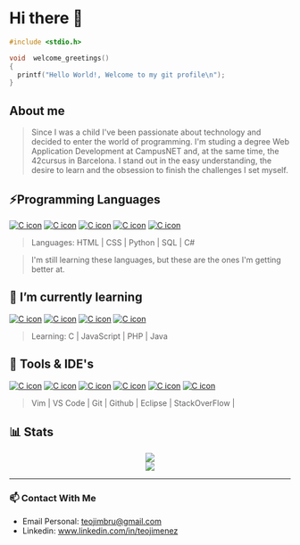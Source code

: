 # Hi there 👋

```c
#include <stdio.h>

void  welcome_greetings()
{
  printf("Hello World!, Welcome to my git profile\n");
}
```

## About me 
> Since I was a child I've been passionate about technology and decided to enter the world of programming.
> I'm studing a degree Web Application Development at CampusNET and, at the same time, the 42cursus in Barcelona.
> I stand out in the easy understanding, the desire to learn and the obsession to finish the challenges I set myself.

## ⚡Programming Languages
 
 [![C icon](https://skillicons.dev/icons?i=html)](https://skillicons.dev)
 [![C icon](https://skillicons.dev/icons?i=css)](https://skillicons.dev)
 [![C icon](https://skillicons.dev/icons?i=python)](https://skillicons.dev)
 [![C icon](https://skillicons.dev/icons?i=mysql)](https://skillicons.dev)
 [![C icon](https://skillicons.dev/icons?i=cs)](https://skillicons.dev)

> Languages: HTML | CSS | Python | SQL | C#

> I'm still learning these languages, but these are the ones I'm getting better at.

## 🌱 I’m currently learning

 [![C icon](https://skillicons.dev/icons?i=c)](https://skillicons.dev)
 [![C icon](https://skillicons.dev/icons?i=js)](https://skillicons.dev)
 [![C icon](https://skillicons.dev/icons?i=php)](https://skillicons.dev)
 [![C icon](https://skillicons.dev/icons?i=java)](https://skillicons.dev)

> Learning: C | JavaScript | PHP | Java

## 🔧 Tools & IDE's

 [![C icon](https://skillicons.dev/icons?i=vim)](https://skillicons.dev)
 [![C icon](https://skillicons.dev/icons?i=vscode)](https://skillicons.dev)
 [![C icon](https://skillicons.dev/icons?i=git)](https://skillicons.dev)
 [![C icon](https://skillicons.dev/icons?i=github)](https://skillicons.dev)
 [![C icon](https://skillicons.dev/icons?i=eclipse)](https://skillicons.dev)
 [![C icon](https://skillicons.dev/icons?i=stackoverflow)](https://skillicons.dev)

> Vim | VS Code | Git | Github | Eclipse | StackOverFlow |

## 📊 Stats

<div display="flex">
  <div align="center">
      <a href="https://github.com/teojimenez">
        <img src="https://github-readme-stats.vercel.app/api?username=teojimenez&show_icons=true&hide_border=true"/>
      </a>
  </div>
  
  <div align="center">
      <a href="https://github.com/teojimenez">
          <img src="https://github-readme-stats.vercel.app/api/top-langs/?username=teojimenez&layout=compact"/>
      </a>
  </div>
</div>

<hr>

### 📫 Contact With Me

- Email Personal: teojimbru@gmail.com
- Linkedin: www.linkedin.com/in/teojimenez
